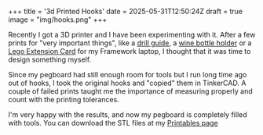 +++
title = '3d Printed Hooks'
date = 2025-05-31T12:50:24Z
draft = true
image = "img/hooks.png"
+++

Recently I got a 3D printer and I have been experimenting with it. After a few prints for "very important things", like a [drill guide](https://www.printables.com/model/644028-drill-guide-and-dust-catcher), a [wine bottle holder](https://www.printables.com/model/97000-wine-bottle-holder-for-my-new-kitchen) or a [Lego Extension Card](https://www.printables.com/make/2644977) for my Framework laptop, I thought that it was time to design something myself.

Since my pegboard had still enough room for tools but I run long time ago out of hooks, I took the original hooks and "copied" them in TinkerCAD. A couple of failed prints taught me the importance of measuring properly and count with the printing tolerances.

I'm very happy with the results, and now my pegboard is completely filled with tools. You can download the STL files at my [Printables page](https://www.printables.com/model/1311933-hooks-for-the-parkerside-lidl-powerfix-pegboard)
